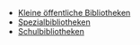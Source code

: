 <!-- _navbar.md -->

* [Kleine öffentliche Bibliotheken](/Oeb/)
* [Spezialbibliotheken](/SpB/)
* [Schulbibliotheken](/SchuB/)
